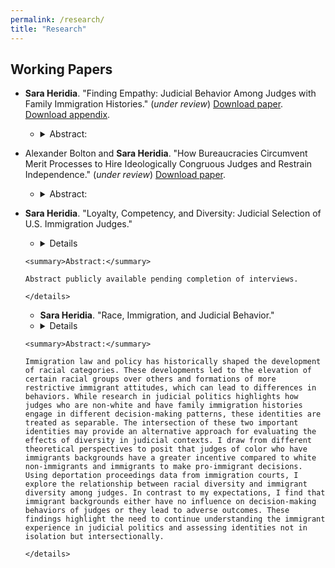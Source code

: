 ```yaml
---
permalink: /research/
title: "Research"
---
```


## Working Papers
-   **Sara Heridia**. "Finding Empathy: Judicial Behavior Among Judges with Family Immigration Histories." (_under review_) [Download paper](https://www.dropbox.com/scl/fi/r0spvoklhi34j6k647tru/D1_JMP-August2025.pdf?rlkey=826aw0i1vgoovwjbkaec6pbbl&st=1i19qidk&dl=0). [Download appendix](https://www.dropbox.com/scl/fi/gv6tj045d9sgj9hhdtl1r/D1_appendix-August-2025.pdf?rlkey=r5pd7d72s82w8pksu4nvb6olz&st=kwknmuqm&dl=0).
    -   <details>

        <summary>Abstract:</summary>

        In immigration courts, judges make critical decisions on the fates of immigrants to remain in the U.S. Scholars know little about the behaviors of political actors with immigrant identities. While judicial research suggests that judges with these backgrounds will make decisions favorable to immigrants, I argue that the lack of independence in these courts undermines these claims. I collect an original dataset on judge backgrounds and analyze two consequential immigration decisions: the granting of continuances and relief decisions from deportation. I find that with discretion judges with immigrant backgrounds will be more likely to grant continuances. In contrast to previous findings in judicial politics, without discretion the connection between their identity and outcomes becomes insignificant. I provide a novel focus on how immigrant identities can affect judicial behavior and a novel institutional explanation for the relationship between judge identities and law.

        </details>

-   Alexander Bolton and **Sara Heridia**. "How Bureaucracies Circumvent Merit Processes to Hire Ideologically Congruous Judges and Restrain Independence." (_under review_) [Download paper](https://www.dropbox.com/scl/fi/jo31vdec5lhcn3ljoh1an/BoltonHeridia-August2025.pdf?rlkey=jptat9xpko242157hzyt4qka2&st=o52kmjc4&dl=0).
    -   <details>

        <summary>Abstract:</summary>

        We examine whether political factors play a role in the hiring of administrative law judges (ALJs). While agencies can select ALJs who undergo a merit-based competitive hiring process, most hire judges from the Social Security Administration (SSA). Selecting from  this group of individuals may allow agencies to bypass nonpolitical selection processes and ideologically screen ALJ candidates. To assess this possibility, we create a new dataset combining ALJ disposition data and federal personnel records and compare the behavior of judges who have transferred agencies and those who have not.  We find recipient agencies are more likely to hire judges with less generous disposition records, particularly during Republican administrations. This suggests, at the margins, agencies hire judges who conform to their policy objectives. These findings highlight how agencies strategically hire to advance their policy preferences and illuminate concerns about the independence of judges in bureaucratic contexts. 

        </details>

-   **Sara Heridia**. "Loyalty, Competency, and Diversity: Judicial Selection of U.S. Immigration Judges."
      -   <details>

        <summary>Abstract:</summary>

        Abstract publicly available pending completion of interviews. 

        </details>

    -   **Sara Heridia**. "Race, Immigration, and Judicial Behavior."
      -   <details>

        <summary>Abstract:</summary>

        Immigration law and policy has historically shaped the development of racial categories. These developments led to the elevation of certain racial groups over others and formations of more restrictive immigrant attitudes, which can lead to differences in behaviors. While research in judicial politics highlights how judges who are non-white and have family immigration histories engage in different decision-making patterns, these identities are treated as separable. The intersection of these two important identities may provide an alternative approach for evaluating the effects of diversity in judicial contexts. I draw from different theoretical perspectives to posit that judges of color who have immigrants backgrounds have a greater incentive compared to white non-immigrants and immigrants to make pro-immigrant decisions. Using deportation proceedings data from immigration courts, I explore the relationship between racial diversity and immigrant diversity among judges. In contrast to my expectations, I find that immigrant backgrounds either have no influence on decision-making behaviors of judges or they lead to adverse outcomes. These findings highlight the need to continue understanding the immigrant experience in judicial politics and assessing identities not in isolation but intersectionally.

        </details>
